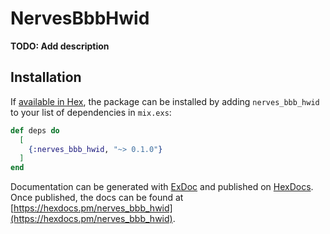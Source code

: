 # NervesBbbHwid

**TODO: Add description**

## Installation

If [available in Hex](https://hex.pm/docs/publish), the package can be installed
by adding `nerves_bbb_hwid` to your list of dependencies in `mix.exs`:

```elixir
def deps do
  [
    {:nerves_bbb_hwid, "~> 0.1.0"}
  ]
end
```

Documentation can be generated with [ExDoc](https://github.com/elixir-lang/ex_doc)
and published on [HexDocs](https://hexdocs.pm). Once published, the docs can
be found at [https://hexdocs.pm/nerves_bbb_hwid](https://hexdocs.pm/nerves_bbb_hwid).

